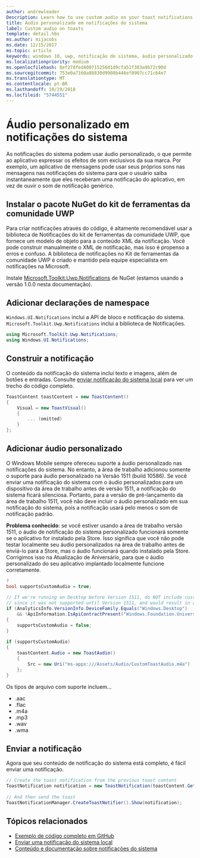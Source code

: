 ```yaml
---
author: andrewleader
Description: Learn how to use custom audio on your toast notifications.
title: Áudio personalizado em notificações do sistema
label: Custom audio on toasts
template: detail.hbs
ms.author: mijacobs
ms.date: 12/15/2017
ms.topic: article
keywords: windows 10, uwp, notificação do sistema, áudio personalizado, notificação, áudio, som
ms.localizationpriority: medium
ms.openlocfilehash: 8ef27dfed400715256d1d9cfa51f383a9b72c90d
ms.sourcegitcommit: 753e0a7160a88830d9908b446ef0907cc71c64e7
ms.translationtype: MT
ms.contentlocale: pt-BR
ms.lasthandoff: 10/29/2018
ms.locfileid: "5744551"
---
```

# <a name="custom-audio-on-toasts"></a>Áudio personalizado em notificações do sistema

As notificações do sistema podem usar áudio personalizado, o que permite ao aplicativo expressar os efeitos de som exclusivos da sua marca. Por exemplo, um aplicativo de mensagens pode usar seus próprios sons nas mensagens nas notificações do sistema para que o usuário saiba instantaneamente que eles receberam uma notificação do aplicativo, em vez de ouvir o som de notificação genérico.

## <a name="install-uwp-community-toolkit-nuget-package"></a>Instalar o pacote NuGet do kit de ferramentas da comunidade UWP

Para criar notificações através do código, é altamente recomendável usar a biblioteca de Notificações do kit de ferramentas da comunidade UWP, que fornece um modelo de objeto para a conteúdo XML da notificação. Você pode construir manualmente o XML de notificação, mas isso é propenso a erros e confuso. A biblioteca de notificações no Kit de ferramentas da comunidade UWP é criado e mantido pela equipe especialista em notificações na Microsoft.

Instale [Microsoft.Toolkit.Uwp.Notifications](https://www.nuget.org/packages/Microsoft.Toolkit.Uwp.Notifications/) de NuGet (estamos usando a versão 1.0.0 nesta documentação).


## <a name="add-namespace-declarations"></a>Adicionar declarações de namespace

`Windows.UI.Notifications` inclui a API de bloco e notificação do sistema. `Microsoft.Toolkit.Uwp.Notifications` inclui a biblioteca de Notificações.

```csharp
using Microsoft.Toolkit.Uwp.Notifications;
using Windows.UI.Notifications;
```


## <a name="construct-the-notification"></a>Construir a notificação

O conteúdo da notificação do sistema inclui texto e imagens, além de botões e entradas. Consulte [enviar notificação do sistema local](send-local-toast.md) para ver um trecho do código completo.

```csharp
ToastContent toastContent = new ToastContent()
{
    Visual = new ToastVisual()
    {
        ... (omitted)
    }
};
```


## <a name="add-the-custom-audio"></a>Adicionar áudio personalizado

O Windows Mobile sempre ofereceu suporte a áudio personalizado nas notificações do sistema. No entanto, a área de trabalho adicionou somente o suporte para áudio personalizado na Versão 1511 (build 10586). Se você enviar uma notificação do sistema com o áudio personalizados para um dispositivo da área de trabalho antes de versão 1511, a notificação do sistema ficará silenciosa. Portanto, para a versão de pré-lançamento da área de trabalho 1511, você não deve incluir o áudio personalizado em sua notificação do sistema, pois a notificação usará pelo menos o som de notificação padrão.

**Problema conhecido**: se você estiver usando a área de trabalho versão 1511, o áudio de notificação do sistema personalizado funcionará somente se o aplicativo for instalado pela Store. Isso significa que você não pode testar localmente seu áudio personalizados na área de trabalho antes de enviá-lo para a Store, mas o áudio funcionará quando instalado pela Store. Corrigimos isso na Atualização de Aniversário, para que o áudio personalizado do seu aplicativo implantado localmente funcione corretamente.

```csharp
?
bool supportsCustomAudio = true;
 
// If we're running on Desktop before Version 1511, do NOT include custom audio
// since it was not supported until Version 1511, and would result in a silent toast.
if (AnalyticsInfo.VersionInfo.DeviceFamily.Equals("Windows.Desktop")
    && !ApiInformation.IsApiContractPresent("Windows.Foundation.UniversalApiContract", 2))
{
    supportsCustomAudio = false;
}
 
if (supportsCustomAudio)
{
    toastContent.Audio = new ToastAudio()
    {
        Src = new Uri("ms-appx:///Assets/Audio/CustomToastAudio.m4a")
    };
}
```

Os tipos de arquivo com suporte incluem...

- .aac
- .flac
- .m4a
- .mp3
- .wav
- .wma


## <a name="send-the-notification"></a>Enviar a notificação

Agora que seu conteúdo de notificação do sistema está completo, é fácil enviar uma notificação.

```csharp
// Create the toast notification from the previous toast content
ToastNotification notification = new ToastNotification(toastContent.GetXml());
             
// And then send the toast
ToastNotificationManager.CreateToastNotifier().Show(notification);
```


## <a name="related-topics"></a>Tópicos relacionados

- [Exemplo de código completo em GitHub](https://github.com/WindowsNotifications/quickstart-toast-with-custom-audio)
- [Enviar uma notificação do sistema local](send-local-toast.md)
- [Conteúdo e documentação sobre notificações do sistema](adaptive-interactive-toasts.md)